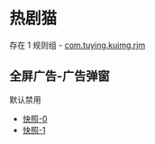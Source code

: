 # 热剧猫

存在 1 规则组 - [com.tuying.kuimg.rjm](/src/apps/com.tuying.kuimg.rjm.ts)

## 全屏广告-广告弹窗

默认禁用

- [快照-0](https://i.gkd.li/i/13166088)
- [快照-1](https://i.gkd.li/i/13166086)

